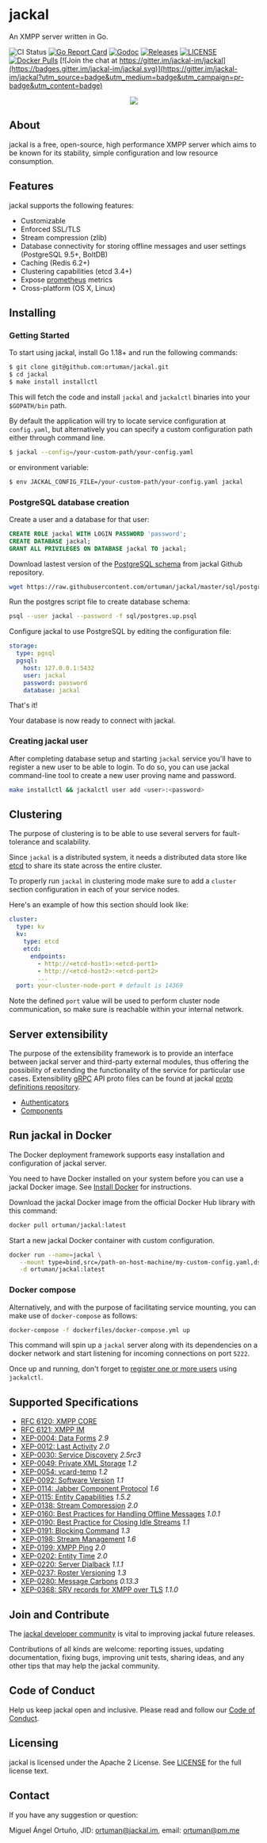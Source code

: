 # jackal

An XMPP server written in Go.

![CI Status](https://github.com/ortuman/jackal/workflows/CI/badge.svg)
[![Go Report Card](https://goreportcard.com/badge/github.com/ortuman/jackal?style=flat-square)](https://goreportcard.com/report/github.com/ortuman/jackal)
[![Godoc](http://img.shields.io/badge/go-documentation-blue.svg?style=flat-square)](https://godoc.org/github.com/ortuman/jackal)
[![Releases](https://img.shields.io/github/release/ortuman/jackal/all.svg?style=flat-square)](https://github.com/ortuman/jackal/releases)
[![LICENSE](https://img.shields.io/github/license/ortuman/jackal.svg?style=flat-square)](https://github.com/ortuman/jackal/blob/master/LICENSE)
[![Docker Pulls](https://img.shields.io/docker/pulls/ortuman/jackal.svg)](https://hub.docker.com/r/ortuman/jackal/)
[![Join the chat at https://gitter.im/jackal-im/jackal](https://badges.gitter.im/jackal-im/jackal.svg)](https://gitter.im/jackal-im/jackal?utm_source=badge&utm_medium=badge&utm_campaign=pr-badge&utm_content=badge)

<div align="center">
    <a href="#">
        <img src="./logos/logo-0.png">
    </a>
</div>

## About

jackal is a free, open-source, high performance XMPP server which aims to be known for its stability, simple configuration and low resource consumption.

## Features

jackal supports the following features:

- Customizable
- Enforced SSL/TLS
- Stream compression (zlib)
- Database connectivity for storing offline messages and user settings (PostgreSQL 9.5+, BoltDB)
- Caching (Redis 6.2+)
- Clustering capabilities (etcd 3.4+)
- Expose [prometheus](https://prometheus.io/) metrics
- Cross-platform (OS X, Linux)

## Installing

### Getting Started

To start using jackal, install Go 1.18+ and run the following commands:

```bash
$ git clone git@github.com:ortuman/jackal.git
$ cd jackal
$ make install installctl
```

This will fetch the code and install `jackal` and `jackalctl` binaries into your `$GOPATH/bin` path.

By default the application will try to locate service configuration at `config.yaml`, but alternatively you can specify a custom configuration path either through command line.

```sh
$ jackal --config=/your-custom-path/your-config.yaml
```

or environment variable:

```sh
$ env JACKAL_CONFIG_FILE=/your-custom-path/your-config.yaml jackal
```

### PostgreSQL database creation

Create a user and a database for that user:

```sql
CREATE ROLE jackal WITH LOGIN PASSWORD 'password';
CREATE DATABASE jackal;
GRANT ALL PRIVILEGES ON DATABASE jackal TO jackal;
```

Download lastest version of the [PostgreSQL schema](sql/postgres.up.psql) from jackal Github repository.

```sh
wget https://raw.githubusercontent.com/ortuman/jackal/master/sql/postgres.up.psql
```

Run the postgres script file to create database schema:

```sh
psql --user jackal --password -f sql/postgres.up.psql
```

Configure jackal to use PostgreSQL by editing the configuration file:

```yaml
storage:
  type: pgsql
  pgsql:
    host: 127.0.0.1:5432
    user: jackal
    password: password
    database: jackal
```

That's it!

Your database is now ready to connect with jackal.

### Creating jackal user

After completing database setup and starting `jackal` service you'll have to register a new user to be able to login. To do so, you can use
jackal command-line tool to create a new user proving name and password.

```sh
make installctl && jackalctl user add <user>:<password>
```

## Clustering

The purpose of clustering is to be able to use several servers for fault-tolerance and scalability.

Since `jackal` is a distributed system, it needs a distributed data store like [etcd](https://etcd.io/) to share its state across the entire cluster.

To properly run `jackal` in clustering mode make sure to add a `cluster` section configuration in each of your service nodes.

Here's an example of how this section should look like:

```yaml
cluster:
  type: kv
  kv:
    type: etcd
    etcd:
      endpoints:
        - http://<etcd-host1>:<etcd-port1>
        - http://<etcd-host2>:<etcd-port2>
        ...
  port: your-cluster-node-port # default is 14369
```

Note the defined `port` value will be used to perform cluster node communication, so make sure is reachable within your internal network.

## Server extensibility

The purpose of the extensibility framework is to provide an interface between jackal server and third-party external modules, thus offering the possibility of extending the functionality of the service for particular use cases.
Extensibility [gRPC](https://grpc.io/) API proto files can be found at jackal [proto definitions repository](https://github.com/jackal-xmpp/jackal-proto).

* [Authenticators](https://github.com/jackal-xmpp/jackal-proto/blob/master/jackal/proto/authenticator/v1/authenticator.proto#L24-L27)
* [Components](https://xmpp.org/extensions/xep-0114.html)

## Run jackal in Docker

The Docker deployment framework supports easy installation and configuration of jackal server.

You need to have Docker installed on your system before you can use a jackal Docker image. See [Install Docker](https://docs.docker.com/engine/install/) for instructions.

Download the jackal Docker image from the official Docker Hub library with this command:

```sh
docker pull ortuman/jackal:latest
```

Start a new jackal Docker container with custom configuration.

```sh
docker run --name=jackal \
   --mount type=bind,src=/path-on-host-machine/my-custom-config.yaml,dst=/jackal/config.yaml \
   -d ortuman/jackal:latest
```

### Docker compose

Alternatively, and with the purpose of facilitating service mounting, you can make use of `docker-compose` as follows:

```sh
docker-compose -f dockerfiles/docker-compose.yml up
```

This command will spin up a `jackal` server along with its dependencies on a docker network and start listening for incoming connections on port `5222`.

Once up and running, don't forget to [register one or more users](#creating-jackal-user) using `jackalctl`.

## Supported Specifications
- [RFC 6120: XMPP CORE](https://xmpp.org/rfcs/rfc6120.html)
- [RFC 6121: XMPP IM](https://xmpp.org/rfcs/rfc6121.html)
- [XEP-0004: Data Forms](https://xmpp.org/extensions/xep-0004.html) *2.9*
- [XEP-0012: Last Activity](https://xmpp.org/extensions/xep-0012.html) *2.0*  
- [XEP-0030: Service Discovery](https://xmpp.org/extensions/xep-0030.html) *2.5rc3*
- [XEP-0049: Private XML Storage](https://xmpp.org/extensions/xep-0049.html) *1.2*
- [XEP-0054: vcard-temp](https://xmpp.org/extensions/xep-0054.html) *1.2*
- [XEP-0092: Software Version](https://xmpp.org/extensions/xep-0092.html) *1.1*
- [XEP-0114: Jabber Component Protocol](https://xmpp.org/extensions/xep-0114.html) *1.6*  
- [XEP-0115: Entity Capabilities](https://xmpp.org/extensions/xep-0115.html) *1.5.2*  
- [XEP-0138: Stream Compression](https://xmpp.org/extensions/xep-0138.html) *2.0*
- [XEP-0160: Best Practices for Handling Offline Messages](https://xmpp.org/extensions/xep-0160.html) *1.0.1*
- [XEP-0190: Best Practice for Closing Idle Streams](https://xmpp.org/extensions/xep-0190.html) *1.1*
- [XEP-0191: Blocking Command](https://xmpp.org/extensions/xep-0191.html) *1.3*
- [XEP-0198: Stream Management](https://xmpp.org/extensions/xep-0198.html) *1.6*  
- [XEP-0199: XMPP Ping](https://xmpp.org/extensions/xep-0199.html) *2.0*
- [XEP-0202: Entity Time](https://xmpp.org/extensions/xep-0202.html) *2.0*  
- [XEP-0220: Server Dialback](https://xmpp.org/extensions/xep-0220.html) *1.1.1*
- [XEP-0237: Roster Versioning](https://xmpp.org/extensions/xep-0237.html) *1.3*
- [XEP-0280: Message Carbons](https://xmpp.org/extensions/xep-0280.html) *0.13.3*
- [XEP-0368: SRV records for XMPP over TLS](https://xmpp.org/extensions/xep-0368.html) *1.1.0*

## Join and Contribute

The [jackal developer community](https://gitter.im/jackal-im/jackal?utm_source=badge&utm_medium=badge&utm_campaign=pr-badge&utm_content=readme.md) is vital to improving jackal future releases.

Contributions of all kinds are welcome: reporting issues, updating documentation, fixing bugs, improving unit tests, sharing ideas, and any other tips that may help the jackal community.

## Code of Conduct

Help us keep jackal open and inclusive. Please read and follow our [Code of Conduct](CODE_OF_CONDUCT.md).

## Licensing

jackal is licensed under the Apache 2 License. See
[LICENSE](https://github.com/ortuman/jackal/blob/master/LICENSE) for the full
license text.

## Contact

If you have any suggestion or question:

Miguel Ángel Ortuño, JID: ortuman@jackal.im, email: <ortuman@pm.me>
